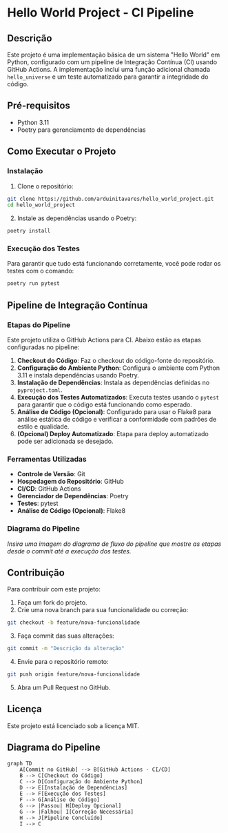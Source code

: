 # Hello World Project - CI Pipeline

## Descrição
Este projeto é uma implementação básica de um sistema "Hello World" em Python, configurado com um pipeline de Integração Contínua (CI) usando GitHub Actions. A implementação inclui uma função adicional chamada `hello_universe` e um teste automatizado para garantir a integridade do código.

## Pré-requisitos
* Python 3.11
* Poetry para gerenciamento de dependências

## Como Executar o Projeto

### Instalação
1. Clone o repositório:
```bash
git clone https://github.com/arduinitavares/hello_world_project.git
cd hello_world_project
```

2. Instale as dependências usando o Poetry:
```bash
poetry install
```

### Execução dos Testes
Para garantir que tudo está funcionando corretamente, você pode rodar os testes com o comando:
```bash
poetry run pytest
```

## Pipeline de Integração Contínua

### Etapas do Pipeline
Este projeto utiliza o GitHub Actions para CI. Abaixo estão as etapas configuradas no pipeline:

1. **Checkout do Código**: Faz o checkout do código-fonte do repositório.
2. **Configuração do Ambiente Python**: Configura o ambiente com Python 3.11 e instala dependências usando Poetry.
3. **Instalação de Dependências**: Instala as dependências definidas no `pyproject.toml`.
4. **Execução dos Testes Automatizados**: Executa testes usando o `pytest` para garantir que o código está funcionando como esperado.
5. **Análise de Código (Opcional)**: Configurado para usar o Flake8 para análise estática de código e verificar a conformidade com padrões de estilo e qualidade.
6. **(Opcional) Deploy Automatizado**: Etapa para deploy automatizado pode ser adicionada se desejado.

### Ferramentas Utilizadas
* **Controle de Versão**: Git
* **Hospedagem do Repositório**: GitHub
* **CI/CD**: GitHub Actions
* **Gerenciador de Dependências**: Poetry
* **Testes**: pytest
* **Análise de Código (Opcional)**: Flake8

### Diagrama do Pipeline
*Insira uma imagem do diagrama de fluxo do pipeline que mostre as etapas desde o commit até a execução dos testes.*

## Contribuição
Para contribuir com este projeto:

1. Faça um fork do projeto.
2. Crie uma nova branch para sua funcionalidade ou correção:
```bash
git checkout -b feature/nova-funcionalidade
```

3. Faça commit das suas alterações:
```bash
git commit -m "Descrição da alteração"
```

4. Envie para o repositório remoto:
```bash
git push origin feature/nova-funcionalidade
```

5. Abra um Pull Request no GitHub.

## Licença
Este projeto está licenciado sob a licença MIT.


## Diagrama do Pipeline

```mermaid
graph TD
    A[Commit no GitHub] --> B[GitHub Actions - CI/CD]
    B --> C[Checkout do Código]
    C --> D[Configuração do Ambiente Python]
    D --> E[Instalação de Dependências]
    E --> F[Execução dos Testes]
    F --> G[Análise de Código]
    G --> |Passou| H[Deploy Opcional]
    G --> |Falhou| I[Correção Necessária]
    H --> J[Pipeline Concluído]
    I --> C
